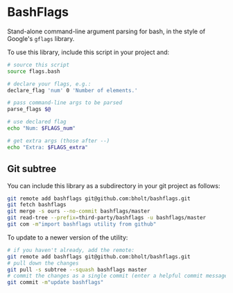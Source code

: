 BashFlags
=========

Stand-alone command-line argument parsing for bash, in the style of Google's `gflags` library.

To use this library, include this script in your project and:

~~~bash
# source this script
source flags.bash

# declare your flags, e.g.:
declare_flag 'num' 0 'Number of elements.'

# pass command-line args to be parsed
parse_flags $@

# use declared flag
echo "Num: $FLAGS_num"

# get extra args (those after --)
echo "Extra: $FLAGS_extra"
~~~

## Git subtree
You can include this library as a subdirectory in your git project as follows:

~~~bash
git remote add bashflags git@github.com:bholt/bashflags.git
git fetch bashflags
git merge -s ours --no-commit bashflags/master
git read-tree --prefix=third-party/bashflags -u bashflags/master
git com -m"import bashflags utility from github"
~~~

To update to a newer version of the utility:

~~~bash
# if you haven't already, add the remote:
git remote add bashflags git@github.com:bholt/bashflags.git
# pull down the changes
git pull -s subtree --squash bashflags master
# commit the changes as a single commit (enter a helpful commit message)
git commit -m"update bashflags"
~~~
